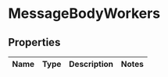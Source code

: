 # MessageBodyWorkers

## Properties
Name | Type | Description | Notes
------------ | ------------- | ------------- | -------------
